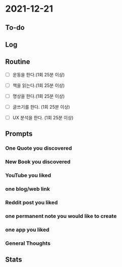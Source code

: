 # 2021-12-21

## To-do

## Log

## Routine
- [ ] 운동을 한다.(1회 25분 이상)

- [ ] 책을 읽는다.(1회 25분 이상)

- [ ] 명상을 한다.(1회 25분 이상)

- [ ] 글쓰기를 한다. (1회 25분 이상)

- [ ] UX 분석을 한다. (1회 25분 이상)



## Prompts
### One Quote you discovered

### New Book you discovered

### YouTube you liked

### one blog/web link

### Reddit post you liked

### one permanent note you would like to create

### one app you liked

### General Thoughts




## Stats